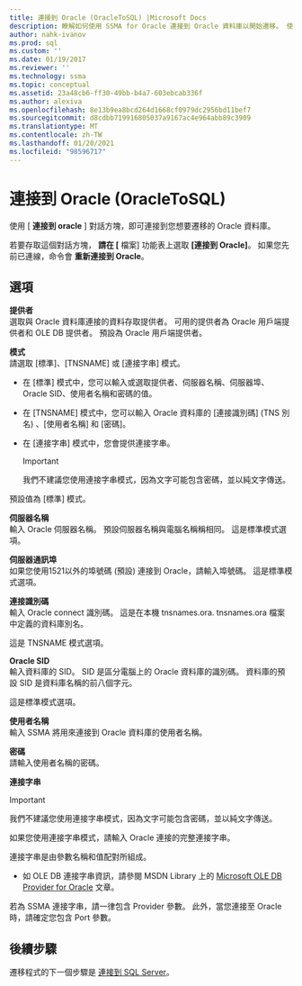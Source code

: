 ```yaml
---
title: 連接到 Oracle (OracleToSQL) |Microsoft Docs
description: 瞭解如何使用 SSMA for Oracle 連接到 Oracle 資料庫以開始遷移。 使用 [連接到 Oracle] 對話方塊。
author: nahk-ivanov
ms.prod: sql
ms.custom: ''
ms.date: 01/19/2017
ms.reviewer: ''
ms.technology: ssma
ms.topic: conceptual
ms.assetid: 23a48cb6-ff30-49bb-b4a7-603ebcab336f
ms.author: alexiva
ms.openlocfilehash: 8e13b9ea8bcd264d1668cf0979dc2956bd11bef7
ms.sourcegitcommit: d8cdbb719916805037a9167ac4e964abb89c3909
ms.translationtype: MT
ms.contentlocale: zh-TW
ms.lasthandoff: 01/20/2021
ms.locfileid: "98596717"
---
```

# <a name="connect-to-oracle-oracletosql"></a>連接到 Oracle (OracleToSQL) 

使用 [ **連接到 oracle** ] 對話方塊，即可連接到您想要遷移的 Oracle 資料庫。

若要存取這個對話方塊， **請在 [** 檔案] 功能表上選取 **[連接到 Oracle]**。 如果您先前已連線，命令會 **重新連接到 Oracle**。

## <a name="options"></a>選項

**提供者**  
選取與 Oracle 資料庫連接的資料存取提供者。 可用的提供者為 Oracle 用戶端提供者和 OLE DB 提供者。 預設為 Oracle 用戶端提供者。

**模式**  
請選取 [標準]、[TNSNAME] 或 [連接字串] 模式。

- 在 [標準] 模式中，您可以輸入或選取提供者、伺服器名稱、伺服器埠、Oracle SID、使用者名稱和密碼的值。
- 在 [TNSNAME] 模式中，您可以輸入 Oracle 資料庫的 [連接識別碼] (TNS 別名) 、[使用者名稱] 和 [密碼]。
- 在 [連接字串] 模式中，您會提供連接字串。

  > [!IMPORTANT]
  > 我們不建議您使用連接字串模式，因為文字可能包含密碼，並以純文字傳送。

預設值為 [標準] 模式。

**伺服器名稱**  
輸入 Oracle 伺服器名稱。 預設伺服器名稱與電腦名稱稱相同。 這是標準模式選項。

**伺服器通訊埠**  
如果您使用1521以外的埠號碼 (預設) 連接到 Oracle，請輸入埠號碼。 這是標準模式選項。

**連接識別碼**  
輸入 Oracle connect 識別碼。 這是在本機 tnsnames.ora. tnsnames.ora 檔案中定義的資料庫別名。

這是 TNSNAME 模式選項。

**Oracle SID**  
輸入資料庫的 SID。 SID 是區分電腦上的 Oracle 資料庫的識別碼。 資料庫的預設 SID 是資料庫名稱的前八個字元。

這是標準模式選項。

**使用者名稱**  
輸入 SSMA 將用來連接到 Oracle 資料庫的使用者名稱。

**密碼**  
請輸入使用者名稱的密碼。

**連接字串**  
> [!IMPORTANT]
> 我們不建議您使用連接字串模式，因為文字可能包含密碼，並以純文字傳送。

如果您使用連接字串模式，請輸入 Oracle 連接的完整連接字串。

連接字串是由參數名稱和值配對所組成。

- 如 OLE DB 連接字串資訊，請參閱 MSDN Library 上的 [Microsoft OLE DB Provider for Oracle](../../ado/guide/appendixes/microsoft-ole-db-provider-for-oracle.md) 文章。

若為 SSMA 連接字串，請一律包含 Provider 參數。 此外，當您連接至 Oracle 時，請確定您包含 Port 參數。

## <a name="next-steps"></a>後續步驟

遷移程式的下一個步驟是 [連接到 SQL Server](connect-to-sql-server-oracletosql.md)。